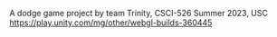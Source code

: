 A dodge game project by team Trinity, CSCI-526 Summer 2023, USC 
https://play.unity.com/mg/other/webgl-builds-360445
